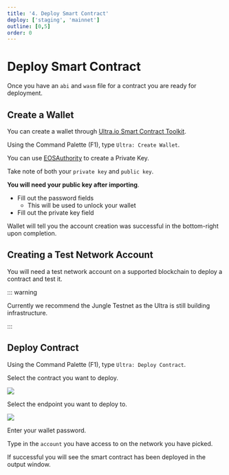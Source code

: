 ```yaml
---
title: '4. Deploy Smart Contract'
deploy: ['staging', 'mainnet']
outline: [0,5]
order: 0
---
```


# Deploy Smart Contract

Once you have an `abi` and `wasm` file for a contract you are ready for deployment.

## Create a Wallet

You can create a wallet through [Ultra.io Smart Contract Toolkit](https://marketplace.visualstudio.com/items?itemName=ultraio.ultra-cpp).

Using the Command Palette (F1), type `Ultra: Create Wallet`. 

You can use [EOSAuthority](https://eosauthority.com/generate_eos_private_key) to create a Private Key.

Take note of both your `private key` and `public key`. 

**You will need your public key after importing**.

- Fill out the password fields
  - This will be used to unlock your wallet 
- Fill out the private key field

Wallet will tell you the account creation was successful in the bottom-right upon completion.


## Creating a Test Network Account

You will need a test network account on a supported blockchain to deploy a contract and test it.

::: warning

Currently we recommend the Jungle Testnet as the Ultra is still building infrastructure.

:::

<Tabs :titles="['Jungle-Testnet', 'Ultra-Testnet', 'Ultra-Mainnet']">
    <!-- Do Not Space Out Elements, It Will Break -->
    <template #Jungle-Testnet>
        <b>Jungle Testnet</b>
        <span>Visit <a href="https://monitor4.jungletestnet.io/">https://monitor4.jungletestnet.io/</a> to get started.</span>
        <em>This is a multi-step process before publishing.</em>
        <hr />
        <b>Create an Account</b>
        <span>1. Click Create Account</span>
        <span>2. Fill out account name with a 12 character name</span>
        <span>3. Paste a Public Key in Owner & Active Keys</span>
        <span>4. Click Create</span>
        <hr />
        <b>Get Tokens</b>
        <span>1. Click Faucet</span>
        <span>2. Fill out account name</span>
        <span>3. Click Send Coins</span>
        <hr />
        <b>Get RAM Resource</b>
        <span>1. Open VSCode and Command Palette (F1) and type <em>Ultra: Create Transaction</em></span>
        <span>2. Select jungle testnet</span>
        <span>3. Enter Wallet Password</span>
        <span>4. Lookup eosio</span>
        <span>5. Select action <em>buyrambytes</em></span>
        <span>6. Look at your .wasm file properties to determine the RAM you need. Buy extra for storing table data. You will want to lookup the total amount of bytes your .wasm file has.</span>
        <span>7. Fill out the form, and buy some RAM. payer and receiver should be the same.</span>
        <span>8. Ensure that the transaction is successful</span>
        <hr />
        <em>Follow the rest of the instructions below for publishing.</em>
    </template>
    <template #Ultra-Testnet>
        <b>Ultra Testnet</b>
        <em>The Ultra Testnet does not currently allow publishing contracts at this time.</em>
        <em>However, it will soon be available. Q3 2023.</em>
    </template>
    <template #Ultra-Mainnet>
        <b>Contact <a href="mailto:developers@ultra.io">developers@ultra.io</a></b>
    </template>
</Tabs>

## Deploy Contract

Using the Command Palette (F1), type `Ultra: Deploy Contract`.

Select the contract you want to deploy.

![](https://i.imgur.com/58DlWY2.png)

Select the endpoint you want to deploy to.

![](https://i.imgur.com/YCiLvTD.png)

Enter your wallet password.

Type in the `account` you have access to on the network you have picked.

If successful you will see the smart contract has been deployed in the output window.

